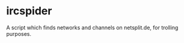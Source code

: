 ircspider
=========

A script which finds networks and channels on netsplit.de, for trolling purposes.
